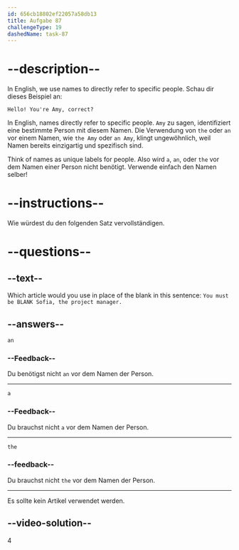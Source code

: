 ```yaml
---
id: 656cb18802ef22057a58db13
title: Aufgabe 87
challengeType: 19
dashedName: task-87
---
```


# --description--

In English, we use names to directly refer to specific people. Schau dir dieses Beispiel an:

`Hello! You're Amy, correct?`

In English, names directly refer to specific people. `Amy` zu sagen, identifiziert eine bestimmte Person mit diesem Namen. Die Verwendung von `the` oder `an` vor einem Namen, wie `the Amy` oder `an Amy`, klingt ungewöhnlich, weil Namen bereits einzigartig und spezifisch sind.

Think of names as unique labels for people. Also wird `a`, `an`, oder `the` vor dem Namen einer Person nicht benötigt. Verwende einfach den Namen selber!

# --instructions--

Wie würdest du den folgenden Satz vervollständigen.

# --questions--

## --text--

Which article would you use in place of the blank in this sentence: `You must be BLANK Sofia, the project manager.`

## --answers--

`an`

### --Feedback--

Du benötigst nicht `an` vor dem Namen der Person.

---

`a`

### --Feedback--

Du brauchst nicht `a` vor dem Namen der Person.

---

`the`

### --feedback--

Du brauchst nicht `the` vor dem Namen der Person.

---

Es sollte kein Artikel verwendet werden.

## --video-solution--

4
